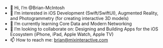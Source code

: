 - 👋 Hi, I’m @Brian-McIntosh
- 👀 I’m interested in iOS Development (Swift/SwiftUI), Augmented Reality, and Photogrammetry (for creating interactive 3D models)
- 🌱 I’m currently learning Core Data and Modern Networking
- 💞️ I’m looking to collaborate on: Designing and Building Apps for the iOS Ecosystem (iPhone, iPad, Apple Watch, Apple TV)
- 📫 How to reach me: brian@mixinteractive.com

<!---
Brian-McIntosh/Brian-McIntosh is a ✨ special ✨ repository because its `README.md` (this file) appears on your GitHub profile.
You can click the Preview link to take a look at your changes.
--->
